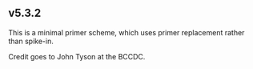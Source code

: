 ## v5.3.2

This is a minimal primer scheme, which uses primer replacement rather than spike-in. 


Credit goes to John Tyson at the BCCDC. 
